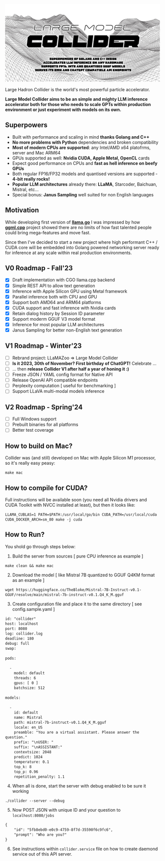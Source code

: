 ![](./logo.jpg?raw=true)

Large Hadron Collider is the world's most powerful particle accelerator.

**Large Model Collider aims to be an simple and mighty LLM inference accelerator both for those who needs to scale GPTs within production environment or just experiment with models on its own.**

## Superpowers

- Built with performance and scaling in mind **thanks Golang and C++**
- **No more problems with Python** dependencies and broken compatibility
- **Most of modern CPUs are supported**: any Intel/AMD x64 platofrms, server and Mac ARM64
- GPUs supported as well: **Nvidia CUDA, Apple Metal, OpenCL** cards
- Expect good performance on CPUs and **fast as hell inference on beefy GPUs**
- Both regular FP16/FP32 models and quantised versions are supported - **4-bit really rocks!**
- **Popular LLM architectures** already there: **LLaMA**, Starcoder, Baichuan, Mistral, etc...
- Special bonus: **Janus Sampling** well suited for non English languages

## Motivation

While developing first version of **[llama.go](https://github.com/gotzmann/llama.go)** I was impressed by how **[ggml.cpp](https://github.com/ggerganov/llama.cpp)** project showed there are no limits of how fast talented people could bring mega-features and move fast.

Since then I've decided to start a new project where high performant C++ / CUDA core will be embedded into Golang powered networking server ready for inference at any scale within real production environments.

## V0 Roadmap - Fall'23

- [x] Draft implementation with CGO llama.cpp backend
- [x] Simple REST API to allow text generation
- [x] Inference with Apple Silicon GPU using Metal framework
- [x] Parallel inference both with CPU and GPU
- [x] Support both AMD64  and ARM64 platforms
- [x] CUDA support and fast inference with Nvidia cards
- [x] Retain dialog history by Session ID parameter
- [x] Support moderm GGUF V3 model format
- [x] Inference for most popular LLM architectures
- [x] Janus Sampling for better non-English text generation

## V1 Roadmap - Winter'23

- [ ] Rebrand project: LLaMAZoo => Large Model Collider
- [ ] **Is it 2023, 30th of November? First birthday of ChatGPT!** Celebrate ...
- [ ] ... then **release Collider V1 after half a year of honing it :)**
- [ ] Freeze JSON / YAML config format for Native API
- [ ] Release OpenAI API compatible endpoints
- [ ] Perplexity computation [ useful for benchmarking ]
- [ ] Support LLaVA multi-modal models inference

## V2 Roadmap - Spring'24

- [ ] Full Windows support
- [ ] Prebuilt binaries for all platforms
- [ ] Better test coverage

## How to build on Mac?

Collider was (and still) developed on Mac with Apple Silicon M1 processor, so it's really easy peasy:

```shell
make mac
```

## How to compile for CUDA?

Full instructions will be available soon (you need all Nvidia drivers and CUDA Toolkit with NVCC installed at least), but then it looks like:

```shell
LLAMA_CUBLAS=1 PATH=$PATH:/usr/local/go/bin CUDA_PATH=/usr/local/cuda CUDA_DOCKER_ARCH=sm_80 make -j cuda
```

## How to Run?

You shold go through steps below:

1) Build the server from sources [ pure CPU inference as example ]

```shell
make clean && make mac
```

2) Download the model [ like Mistral 7B quantized to GGUF Q4KM format as an example ]

```shell
wget https://huggingface.co/TheBloke/Mistral-7B-Instruct-v0.1-GGUF/resolve/main/mistral-7b-instruct-v0.1.Q4_K_M.gguf
```

3) Create configuration file and place it to the same directory [ see config.sample.yaml ] 

```shell
id: "collider"
host: localhost
port: 8080
log: collider.log
deadline: 180
debug: full
swap:

pods: 

  -
    model: default
    threads: 6
    gpus: [ 0 ]
    batchsize: 512

models:

  -
    id: default
    name: Mistral
    path: mistral-7b-instruct-v0.1.Q4_K_M.gguf
    locale: en_US
    preamble: "You are a virtual assistant. Please answer the question."
    prefix: "\nUSER: "
    suffix: "\nASSISTANT:"
    contextsize: 2048
    predict: 1024
    temperature: 0.1
    top_k: 8
    top_p: 0.96
    repetition_penalty: 1.1
```    

4) When all is done, start the server with debug enabled to be sure it working

```shell
./collider --server --debug
```

5) Now POST JSON with unique ID and your question to `localhost:8080/jobs`

```shell
{
    "id": "5fb8ebd0-e0c9-4759-8f7d-35590f6c9fc6",
    "prompt": "Who are you?"
}
```

6) See instructions within `collider.service` file on how to create daemond service out of this API server.
